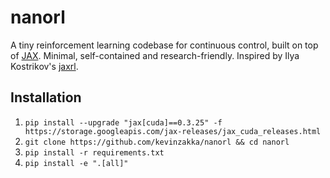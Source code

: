 # nanorl

A tiny reinforcement learning codebase for continuous control, built on top of [JAX](https://github.com/google/jax). Minimal, self-contained and research-friendly. Inspired by Ilya Kostrikov's [jaxrl](https://github.com/ikostrikov/jaxrl).

## Installation

1. `pip install --upgrade "jax[cuda]==0.3.25" -f https://storage.googleapis.com/jax-releases/jax_cuda_releases.html`
2. `git clone https://github.com/kevinzakka/nanorl && cd nanorl`
3. `pip install -r requirements.txt`
4. `pip install -e ".[all]"`
